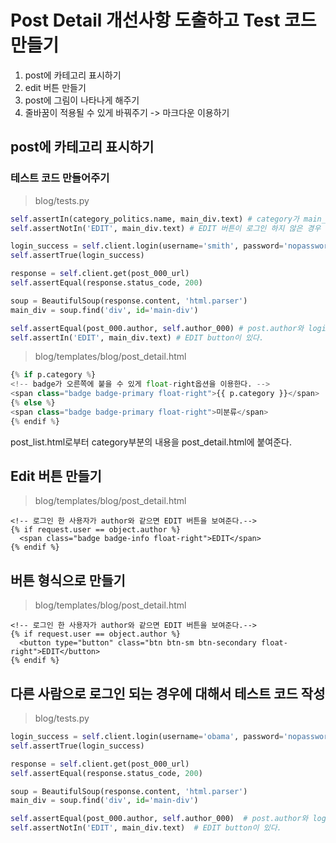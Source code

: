 # Post Detail 개선사항 도출하고 Test 코드 만들기

1. post에 카테고리 표시하기
2. edit 버튼 만들기
3. post에 그림이 나타나게 해주기
4. 줄바꿈이 적용될 수 있게 바꿔주기 -> 마크다운 이용하기

##  post에 카테고리 표시하기


### 테스트 코드 만들어주기

> blog/tests.py

```python
self.assertIn(category_politics.name, main_div.text) # category가 main_div에 있다.
self.assertNotIn('EDIT', main_div.text) # EDIT 버튼이 로그인 하지 않은 경우 보이지 않는다.

login_success = self.client.login(username='smith', password='nopassword') # login을 한 경우에는
self.assertTrue(login_success)

response = self.client.get(post_000_url)
self.assertEqual(response.status_code, 200)

soup = BeautifulSoup(response.content, 'html.parser')
main_div = soup.find('div', id='main-div')

self.assertEqual(post_000.author, self.author_000) # post.author와 login한 사람이 같으면
self.assertIn('EDIT', main_div.text) # EDIT button이 있다.
```

> blog/templates/blog/post_detail.html

```python
{% if p.category %}
<!-- badge가 오른쪽에 붙을 수 있게 float-right옵션을 이용한다. -->
<span class="badge badge-primary float-right">{{ p.category }}</span>
{% else %}
<span class="badge badge-primary float-right">미분류</span>
{% endif %}
```

post_list.html로부터 category부분의 내용을 post_detail.html에 붙여준다.


## Edit 버튼 만들기

> blog/templates/blog/post_detail.html

```django
<!-- 로그인 한 사용자가 author와 같으면 EDIT 버튼을 보여준다.-->
{% if request.user == object.author %}
  <span class="badge badge-info float-right">EDIT</span>
{% endif %}
```

## 버튼 형식으로 만들기

> blog/templates/blog/post_detail.html

```django
<!-- 로그인 한 사용자가 author와 같으면 EDIT 버튼을 보여준다.-->
{% if request.user == object.author %}
  <button type="button" class="btn btn-sm btn-secondary float-right">EDIT</button>
{% endif %}
```

## 다른 사람으로 로그인 되는 경우에 대해서 테스트 코드 작성

> blog/tests.py

```python
login_success = self.client.login(username='obama', password='nopassword')  # login을 한 경우에는
self.assertTrue(login_success)

response = self.client.get(post_000_url)
self.assertEqual(response.status_code, 200)

soup = BeautifulSoup(response.content, 'html.parser')
main_div = soup.find('div', id='main-div')

self.assertEqual(post_000.author, self.author_000)  # post.author와 login한 사람이 같으면
self.assertNotIn('EDIT', main_div.text)  # EDIT button이 있다.
```